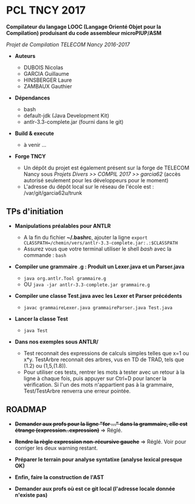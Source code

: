 # PCL TNCY 2017

**Compilateur du langage LOOC (Langage Orienté Objet pour la Compilation) produisant du code assembleur microPIUP/ASM**

*Projet de Compilation TELECOM Nancy 2016-2017*

* **Auteurs**
	- DUBOIS Nicolas
	- GARCIA Guillaume
	- HINSBERGER Laure
	- ZAMBAUX Gauthier

* **Dépendances**
	- bash
	- default-jdk 				      (Java Development Kit)
	- antlr-3.3-complete.jar		     (fourni dans le git)

* **Build & execute**
	- à venir ...

* **Forge TNCY**
	- Un dépôt du projet est également présent sur la forge de TELECOM Nancy sous *Projets Divers >> COMPIL 2017 >> garcia62* (accès autorisé seulement pour les développeurs pour le moment)
	- L'adresse du dépôt local sur le réseau de l'école est : /var/git/garcia62u/trunk

## TPs d'initiation

* **Manipulations préalables pour ANTLR**

	- A la fin du fichier **~/.bashrc**, ajouter la ligne `export CLASSPATH=/chemin/vers/antlr-3.3-complete.jar:.:$CLASSPATH`
	- Assurez vous que votre terminal utiliser le shell *bash* avec la commande : `bash`

* **Compiler une grammaire .g : Produit un Lexer.java et un Parser.java**

	- `java org.antlr.Tool grammaire.g`
	- OU `java -jar antlr-3.3-complete.jar grammaire.g`

* **Compiler une classe Test.java avec les Lexer et Parser précédents**

	- `javac grammaireLexer.java grammaireParser.java Test.java`

* **Lancer la classe Test**

	- `java Test`

* **Dans nos exemples sous ANTLR/**

	- Test reconnait des expressions de calculs simples telles que x=1 ou x*y. TestArbre reconnait des arbres, vus en TD de TRAD, tels que (1.2) ou (1,5,(1.8)).
	- Pour utiliser ces tests, rentrer les mots à tester avec un retour à la ligne à chaque fois, puis appuyer sur Ctrl+D pour lancer la vérification. Si l'un des mots n'appartient pas à la grammaire, Test/TestArbre renverra une erreur pointée.

## ROADMAP

* ~~**Demander aux profs pour la ligne "for ..." dans la grammaire, elle est étrange (expression..expression)**~~
	=> Réglé.

* ~~**Rendre la règle expression non-récursive gauche**~~
	=> Réglé. Voir pour corriger les deux warning restant.

* **Préparer le terrain pour analyse syntatixe (analyse lexical presque OK)**

* **Enfin, faire la construction de l'AST**

* **Demander aux profs où est ce git local (l'adresse locale donnée n'existe pas)**
